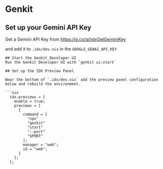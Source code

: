 # Genkit

## Set up your Gemini API Key
Get a Gemini API Key from https://g.co/ai/idxGetGeminiKey 

and add it to `.idx/dev.nix` in the `GOOGLE_GENAI_API_KEY`
```
## Start the Genkit Developer UI
Run the Genkit Developer UI with `genkit ui:start`

## Set up the IDX Preview Panel

Near the bottom of `.idx/dev.nix` add the preview panel configuration below and rebuild the environment.

```nix
  idx.previews = {
    enable = true;
    previews = [
      {
        command = [
          "npx"
          "genkit"
          "start"
          "--port"
          "$PORT"
        ];
        manager = "web";
        id = "web";
      }
    ];
  };
```